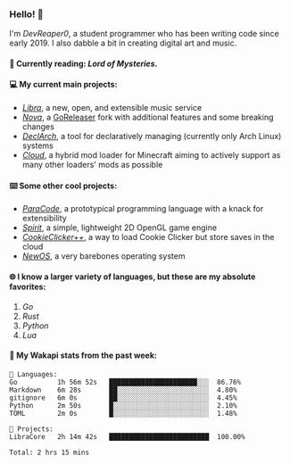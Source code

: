 ### Hello! 👋

I'm _DevReaper0_, a student programmer who has been writing code since early 2019. I also dabble a bit in creating digital art and music.

#### 📖 Currently reading: *Lord of Mysteries*.

#### 💻 My current main projects:

-   _[Libra](https://github.com/LibraMusic)_, a new, open, and extensible music service
-   _[Nova](https://github.com/LibraMusic/Nova)_, a [GoReleaser](https://github.com/goreleaser/goreleaser) fork with additional features and some breaking changes
-   _[DeclArch](https://github.com/DevReaper0/declarch)_, a tool for declaratively managing (currently only Arch Linux) systems
-   _[Cloud](https://github.com/CloudLoaderMC/CloudLoader)_, a hybrid mod loader for Minecraft aiming to actively support as many other loaders' mods as possible

#### ⌨️ Some other cool projects:

-   _[ParaCode](https://github.com/ParaCodeLang/ParaCode)_, a prototypical programming language with a knack for extensibility
-   _[Spirit](https://gitlab.com/DevReaper0/SpiritEngine)_, a simple, lightweight 2D OpenGL game engine
-   _[CookieClicker++](https://github.com/DevReaper0/CookieClickerPlusPlus)_, a way to load Cookie Clicker but store saves in the cloud
-   _[NewOS](https://github.com/DevReaper0/NewOS)_, a very barebones operating system

#### 🌐 I know a larger variety of languages, but these are my absolute favorites:

1. _Go_
2. _Rust_
3. _Python_
4. _Lua_

#### 📡 My Wakapi stats from the past week:

```text
💾 Languages:
Go          1h 56m 52s   ██████████████████████░░░  86.76%
Markdown    6m 28s       ██░░░░░░░░░░░░░░░░░░░░░░░  4.80%
gitignore   6m 0s        ██░░░░░░░░░░░░░░░░░░░░░░░  4.45%
Python      2m 50s       █░░░░░░░░░░░░░░░░░░░░░░░░  2.10%
TOML        2m 0s        █░░░░░░░░░░░░░░░░░░░░░░░░  1.48%

💼 Projects:
LibraCore   2h 14m 42s   █████████████████████████  100.00%

Total: 2 hrs 15 mins
```
